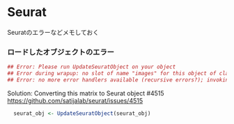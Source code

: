 # Seurat
Seuratのエラーなどメモしておく

### ロードしたオブジェクトのエラー
```r
## Error: Please run UpdateSeuratObject on your object
## Error during wrapup: no slot of name "images" for this object of class "Seurat"
## Error: no more error handlers available (recursive errors?); invoking 'abort' restart
```
Solution:
Converting this matrix to Seurat object #4515
https://github.com/satijalab/seurat/issues/4515
```r
  seurat_obj <- UpdateSeuratObject(seurat_obj)
```
